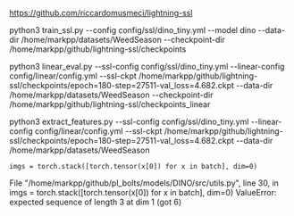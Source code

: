 https://github.com/riccardomusmeci/lightning-ssl


python3 train_ssl.py --config config/ssl/dino_tiny.yml --model dino --data-dir /home/markpp/datasets/WeedSeason --checkpoint-dir /home/markpp/github/lightning-ssl/checkpoints

python3 linear_eval.py --ssl-config config/ssl/dino_tiny.yml --linear-config config/linear/config.yml --ssl-ckpt /home/markpp/github/lightning-ssl/checkpoints/epoch=180-step=27511-val_loss=4.682.ckpt --data-dir /home/markpp/datasets/WeedSeason --checkpoint-dir /home/markpp/github/lightning-ssl/checkpoints_linear

python3 extract_features.py --ssl-config config/ssl/dino_tiny.yml --linear-config config/linear/config.yml --ssl-ckpt /home/markpp/github/lightning-ssl/checkpoints/epoch=180-step=27511-val_loss=4.682.ckpt --data-dir /home/markpp/datasets/WeedSeason


    imgs = torch.stack([torch.tensor(x[0]) for x in batch], dim=0)
  File "/home/markpp/github/pl_bolts/models/DINO/src/utils.py", line 30, in <listcomp>
    imgs = torch.stack([torch.tensor(x[0]) for x in batch], dim=0)
ValueError: expected sequence of length 3 at dim 1 (got 6)
